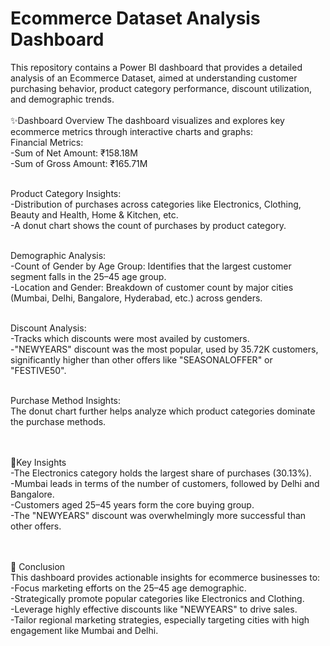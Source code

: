 <h1>Ecommerce Dataset Analysis Dashboard</h1>
This repository contains a Power BI dashboard that provides a detailed analysis of an Ecommerce Dataset, aimed at understanding customer purchasing behavior, product category performance, discount utilization, and demographic trends.<br>
<br>
✨Dashboard Overview
The dashboard visualizes and explores key ecommerce metrics through interactive charts and graphs:<br>
Financial Metrics:<br>
-Sum of Net Amount: ₹158.18M<br>
-Sum of Gross Amount: ₹165.71M<br><br>

Product Category Insights:<br>
-Distribution of purchases across categories like Electronics, Clothing, Beauty and Health, Home & Kitchen, etc.<br>
-A donut chart shows the count of purchases by product category.<br><br>

Demographic Analysis:<br>
-Count of Gender by Age Group: Identifies that the largest customer segment falls in the 25–45 age group.<br>
-Location and Gender: Breakdown of customer count by major cities (Mumbai, Delhi, Bangalore, Hyderabad, etc.) across genders.<br><br>

Discount Analysis:<br>
-Tracks which discounts were most availed by customers.<br>
-"NEWYEARS" discount was the most popular, used by 35.72K customers, significantly higher than other offers like "SEASONALOFFER" or "FESTIVE50".<br><br>

Purchase Method Insights:<br>
The donut chart further helps analyze which product categories dominate the purchase methods.<br><br><br>

📌Key Insights<br>
-The Electronics category holds the largest share of purchases (30.13%).<br>
-Mumbai leads in terms of the number of customers, followed by Delhi and Bangalore.<br>
-Customers aged 25–45 years form the core buying group.<br>
-The "NEWYEARS" discount was overwhelmingly more successful than other offers.<br><br><br>

📝 Conclusion<br>
This dashboard provides actionable insights for ecommerce businesses to:<br>
-Focus marketing efforts on the 25–45 age demographic.<br>
-Strategically promote popular categories like Electronics and Clothing.<br>
-Leverage highly effective discounts like "NEWYEARS" to drive sales.<br>
-Tailor regional marketing strategies, especially targeting cities with high engagement like Mumbai and Delhi.
